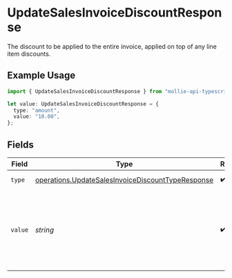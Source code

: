 # UpdateSalesInvoiceDiscountResponse

The discount to be applied to the entire invoice, applied on top of any line item discounts.

## Example Usage

```typescript
import { UpdateSalesInvoiceDiscountResponse } from "mollie-api-typescript/models/operations";

let value: UpdateSalesInvoiceDiscountResponse = {
  type: "amount",
  value: "10.00",
};
```

## Fields

| Field                                                                                                                  | Type                                                                                                                   | Required                                                                                                               | Description                                                                                                            | Example                                                                                                                |
| ---------------------------------------------------------------------------------------------------------------------- | ---------------------------------------------------------------------------------------------------------------------- | ---------------------------------------------------------------------------------------------------------------------- | ---------------------------------------------------------------------------------------------------------------------- | ---------------------------------------------------------------------------------------------------------------------- |
| `type`                                                                                                                 | [operations.UpdateSalesInvoiceDiscountTypeResponse](../../models/operations/updatesalesinvoicediscounttyperesponse.md) | :heavy_check_mark:                                                                                                     | The type of discount.                                                                                                  | amount                                                                                                                 |
| `value`                                                                                                                | *string*                                                                                                               | :heavy_check_mark:                                                                                                     | A string containing an exact monetary amount in the given currency, or the percentage.                                 | 10.00                                                                                                                  |